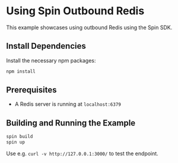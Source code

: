 # Using Spin Outbound Redis

This example showcases using outbound Redis using the Spin SDK.

## Install Dependencies
Install the necessary npm packages:

```bash
npm install
```

## Prerequisites

- A Redis server is running at `localhost:6379`

## Building and Running the Example

```bash
spin build
spin up
```

Use e.g. `curl -v http://127.0.0.1:3000/` to test the endpoint.